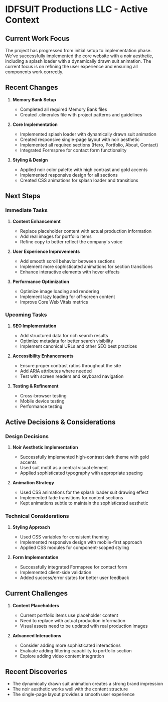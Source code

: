 # IDFSUIT Productions LLC - Active Context

## Current Work Focus

The project has progressed from initial setup to implementation phase. We've successfully implemented the core website with a noir aesthetic, including a splash loader with a dynamically drawn suit animation. The current focus is on refining the user experience and ensuring all components work correctly.

## Recent Changes

1. **Memory Bank Setup**
   - Completed all required Memory Bank files
   - Created .clinerules file with project patterns and guidelines

2. **Core Implementation**
   - Implemented splash loader with dynamically drawn suit animation
   - Created responsive single-page layout with noir aesthetic
   - Implemented all required sections (Hero, Portfolio, About, Contact)
   - Integrated Formspree for contact form functionality

3. **Styling & Design**
   - Applied noir color palette with high contrast and gold accents
   - Implemented responsive design for all sections
   - Created CSS animations for splash loader and transitions

## Next Steps

### Immediate Tasks
1. **Content Enhancement**
   - Replace placeholder content with actual production information
   - Add real images for portfolio items
   - Refine copy to better reflect the company's voice

2. **User Experience Improvements**
   - Add smooth scroll behavior between sections
   - Implement more sophisticated animations for section transitions
   - Enhance interactive elements with hover effects

3. **Performance Optimization**
   - Optimize image loading and rendering
   - Implement lazy loading for off-screen content
   - Improve Core Web Vitals metrics

### Upcoming Tasks
1. **SEO Implementation**
   - Add structured data for rich search results
   - Optimize metadata for better search visibility
   - Implement canonical URLs and other SEO best practices

2. **Accessibility Enhancements**
   - Ensure proper contrast ratios throughout the site
   - Add ARIA attributes where needed
   - Test with screen readers and keyboard navigation

3. **Testing & Refinement**
   - Cross-browser testing
   - Mobile device testing
   - Performance testing

## Active Decisions & Considerations

### Design Decisions
1. **Noir Aesthetic Implementation**
   - Successfully implemented high-contrast dark theme with gold accents
   - Used suit motif as a central visual element
   - Applied sophisticated typography with appropriate spacing

2. **Animation Strategy**
   - Used CSS animations for the splash loader suit drawing effect
   - Implemented fade transitions for content sections
   - Kept animations subtle to maintain the sophisticated aesthetic

### Technical Considerations
1. **Styling Approach**
   - Used CSS variables for consistent theming
   - Implemented responsive design with mobile-first approach
   - Applied CSS modules for component-scoped styling

2. **Form Implementation**
   - Successfully integrated Formspree for contact form
   - Implemented client-side validation
   - Added success/error states for better user feedback

## Current Challenges

1. **Content Placeholders**
   - Current portfolio items use placeholder content
   - Need to replace with actual production information
   - Visual assets need to be updated with real production images

2. **Advanced Interactions**
   - Consider adding more sophisticated interactions
   - Evaluate adding filtering capability to portfolio section
   - Explore adding video content integration

## Recent Discoveries

- The dynamically drawn suit animation creates a strong brand impression
- The noir aesthetic works well with the content structure
- The single-page layout provides a smooth user experience